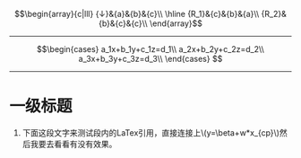$$\begin{array}{c|lll}
{↓}&{a}&{b}&{c}\\
\hline
{R_1}&{c}&{b}&{a}\\
{R_2}&{b}&{c}&{c}\\
\end{array}$$

---

$$\begin{cases}
a_1x+b_1y+c_1z=d_1\\
a_2x+b_2y+c_2z=d_2\\
a_3x+b_3y+c_3z=d_3\\
\end{cases}
$$



---



# 一级标题
1. 下面这段文字来测试段内的LaTex引用，直接连接上\\(y=\beta+w*x_{cp}\\)然后我要去看看有没有效果。

